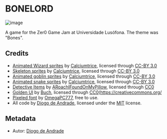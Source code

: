 # BONELORD

![image](screenshots/title01.png)

A game for the Zer0 Game Jam at Universidade Lusófona. The theme was "Bones".

## Credits

* [Animated Wizard sprites](https://opengameart.org/content/animated-wizard) by [Calciumtrice](https://opengameart.org/users/calciumtrice), licensed through [CC-BY 3.0](https://creativecommons.org/licenses/by/3.0/)
* [Skeleton sprites](https://opengameart.org/content/animated-skeleton) by [Calciumtrice](https://opengameart.org/users/calciumtrice), licensed through [CC-BY 3.0](https://creativecommons.org/licenses/by/3.0/)
* [Animated goblin sprites](https://opengameart.org/content/animated-goblins) by [Calciumtrice](https://opengameart.org/users/calciumtrice), licensed through [CC-BY 3.0](https://creativecommons.org/licenses/by/3.0/)
* [Animated snake sprites](https://opengameart.org/content/animated-snake) by [Calciumtrice](https://opengameart.org/users/calciumtrice), licensed through [CC-BY 3.0](https://creativecommons.org/licenses/by/3.0/)
* [Detective Items](https://opengameart.org/content/16x16-detective-items) by [ARoachIFoundOnMyPillow](https://opengameart.org/users/aroachifoundonmypillow), licensed through [CC0](https://creativecommons.org/publicdomain/zero/1.0/)
* [Golden UI](https://opengameart.org/content/golden-ui) by [Buch](https://opengameart.org/users/buch), licensed through [CC0](https://creativecommons.org/
* [Pixeled font](https://www.dafont.com/pt/pixeled.font) by [OmegaPC777](https://www.dafont.com/pt/omegapc777.d6598), free to use.
* All code by [Diogo de Andrade], licensed under the [MIT] license.

## Metadata

- Autor: [Diogo de Andrade]

[Diogo de Andrade]:https://github.com/DiogoDeAndrade
[CC0]:https://creativecommons.org/publicdomain/zero/1.0/
[CC-BY 3.0]:https://creativecommons.org/licenses/by/3.0/
[CC-BY-SA 4.0]:http://creativecommons.org/licenses/by-sa/4.0/
[CC-BY 4.0]:https://creativecommons.org/licenses/by/4.0/
[MIT]:LICENSE
